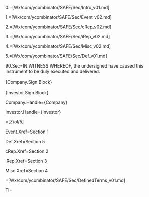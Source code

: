 0.=[Wx/com/ycombinator/SAFE/Sec/Intro_v01.md]

1.=[Wx/com/ycombinator/SAFE/Sec/Event_v02.md]

2.=[Wx/com/ycombinator/SAFE/Sec/cRep_v02.md]

3.=[Wx/com/ycombinator/SAFE/Sec/iRep_v02.md]

4.=[Wx/com/ycombinator/SAFE/Sec/Misc_v02.md]

5.=[Wx/com/ycombinator/SAFE/Sec/Def_v01.md]

90.Sec=IN WITNESS WHEREOF, the undersigned have caused this instrument to be duly executed and delivered.<br><br>{Company.Sign.Block}<br><br>{Investor.Sign.Block}
  
Company.Handle={Company}

Investor.Handle={Investor}

=[Z/ol/5]

Event.Xref=Section 1

Def.Xref=Section 5

cRep.Xref=Section 2

iRep.Xref=Section 3

Misc.Xref=Section 4

=[Wx/com/ycombinator/SAFE/Sec/DefinedTerms_v01.md]

Ti=</i>